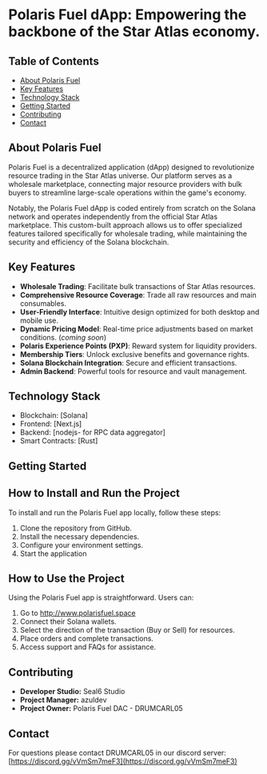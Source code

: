 # Polaris Fuel dApp: Empowering the backbone of the Star Atlas economy.

## Table of Contents
- [About Polaris Fuel](#about-polaris-fuel)
- [Key Features](#key-features)
- [Technology Stack](#technology-stack)
- [Getting Started](#getting-started)
- [Contributing](#contributing)
- [Contact](#contact)

## About Polaris Fuel

Polaris Fuel is a decentralized application (dApp) designed to revolutionize resource trading in the Star Atlas universe. Our platform serves as a wholesale marketplace, connecting major resource providers with bulk buyers to streamline large-scale operations within the game's economy. 

Notably, the Polaris Fuel dApp is coded entirely from scratch on the Solana network and operates independently from the official Star Atlas marketplace. This custom-built approach allows us to offer specialized features tailored specifically for wholesale trading, while maintaining the security and efficiency of the Solana blockchain.

## Key Features

- **Wholesale Trading**: Facilitate bulk transactions of Star Atlas resources.
- **Comprehensive Resource Coverage**: Trade all raw resources and main consumables.
- **User-Friendly Interface**: Intuitive design optimized for both desktop and mobile use.
- **Dynamic Pricing Model**: Real-time price adjustments based on market conditions.  (*coming soon*)
- **Polaris Experience Points (PXP)**: Reward system for liquidity providers.
- **Membership Tiers**: Unlock exclusive benefits and governance rights.
- **Solana Blockchain Integration**: Secure and efficient transactions.
- **Admin Backend**: Powerful tools for resource and vault management.

## Technology Stack

- Blockchain: [Solana]
- Frontend: [Next.js]
- Backend: [nodejs- for RPC data aggregator]
- Smart Contracts: [Rust]

## Getting Started

## How to Install and Run the Project

To install and run the Polaris Fuel app locally, follow these steps:

1. Clone the repository from GitHub.
2. Install the necessary dependencies.
3. Configure your environment settings.
4. Start the application

## How to Use the Project

Using the Polaris Fuel app is straightforward. Users can:

1. Go to http://www.polarisfuel.space
2. Connect their Solana wallets.
3. Select the direction of the transaction (Buy or Sell) for resources.
4. Place orders and complete transactions.
5. Access support and FAQs for assistance.

## Contributing

- **Developer Studio:** Seal6 Studio
- **Project Manager:** azuldev
- **Project Owner:** Polaris Fuel DAC - DRUMCARL05


## Contact

For questions please contact DRUMCARL05 in our discord server: [https://discord.gg/vVmSm7meF3](https://discord.gg/vVmSm7meF3)


